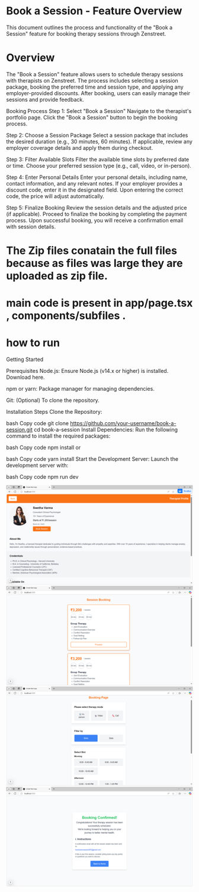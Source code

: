 # Book a Session - Feature Overview
This document outlines the process and functionality of the "Book a Session" feature for booking therapy sessions through Zenstreet.




 
 # Overview
The "Book a Session" feature allows users to schedule therapy sessions with therapists on Zenstreet. The process includes selecting a session package, booking the preferred time and session type, and applying any employer-provided discounts. After booking, users can easily manage their sessions and provide feedback.

Booking Process
Step 1: Select "Book a Session"
Navigate to the therapist's portfolio page.
Click the "Book a Session" button to begin the booking process.

Step 2: Choose a Session Package
Select a session package that includes the desired duration (e.g., 30 minutes, 60 minutes).
If applicable, review any employer coverage details and apply them during checkout.

Step 3: Filter Available Slots
Filter the available time slots by preferred date or time.
Choose your preferred session type (e.g., call, video, or in-person).

Step 4: Enter Personal Details
Enter your personal details, including name, contact information, and any relevant notes.
If your employer provides a discount code, enter it in the designated field. Upon entering the correct code, the price will adjust automatically.

Step 5: Finalize Booking
Review the session details and the adjusted price (if applicable).
Proceed to finalize the booking by completing the payment process.
Upon successful booking, you will receive a confirmation email with session details.
# The Zip files conatain the full  files because as files was large they are uploaded as zip file.
# main code is present in app/page.tsx , components/subfiles .
# how to run 
Getting Started

Prerequisites
Node.js: Ensure Node.js (v14.x or higher) is installed. Download here.

npm or yarn: Package manager for managing dependencies.

Git: (Optional) To clone the repository.

Installation Steps
Clone the Repository:

bash
Copy code
git clone https://github.com/your-username/book-a-session.git
cd book-a-session
Install Dependencies: Run the following command to install the required packages:

bash
Copy code
npm install
or

bash
Copy code
yarn install
Start the Development Server: Launch the development server with:

bash
Copy code
npm run dev

![Alt Text](https://github.com/HARSHALSSSSS/Booking-Feature-/blob/main/Screenshot%202024-11-30%20205518.png)
![Alt Text](https://github.com/HARSHALSSSSS/Booking-Feature-/blob/main/Screenshot%202024-11-30%20205533.png)
![Alt Text](https://github.com/HARSHALSSSSS/Booking-Feature-/blob/main/Screenshot%202024-11-30%20205603.png)
![Alt Text](https://github.com/HARSHALSSSSS/Booking-Feature-/blob/main/Screenshot%202024-11-30%20205730.png)

